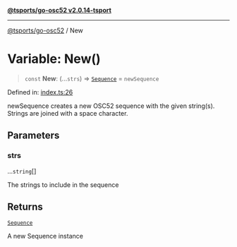 [**@tsports/go-osc52 v2.0.14-tsport**](../README.md)

***

[@tsports/go-osc52](../globals.md) / New

# Variable: New()

> `const` **New**: (...`strs`) => [`Sequence`](../classes/Sequence.md) = `newSequence`

Defined in: [index.ts:26](https://github.com/SubtleTools/go-osc52-tsport/blob/242e56775bc9901b1a189054a569847ca34a826c/src/index.ts#L26)

newSequence creates a new OSC52 sequence with the given string(s).
Strings are joined with a space character.

## Parameters

### strs

...`string`[]

The strings to include in the sequence

## Returns

[`Sequence`](../classes/Sequence.md)

A new Sequence instance
